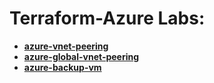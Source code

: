 # Terraform-Azure Labs:

- **[azure-vnet-peering](https://github.com/alentoholj/Terraform-Azure/tree/main/azure-vnet-peering)**
- **[azure-global-vnet-peering](https://github.com/alentoholj/Terraform-Azure/tree/main/azure-global-vnet-peering)**
- **[azure-backup-vm](https://github.com/alentoholj/Terraform-Azure/tree/main/azure-backup-vm)**
